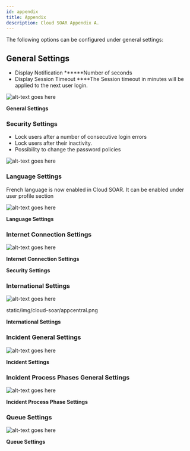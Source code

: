 ```yaml
---
id: appendix
title: Appendix
description: Cloud SOAR Appendix A.
---
```


<head>
  <meta name="robots" content="noindex" />
</head>

The following options can be configured under general settings:
## General Settings

- Display Notification **\**\**Number of seconds
- Display Session Timeout \**\**The Session timeout in minutes will be
    applied to the next user login.

![alt-text goes here](/img/cloud-soar/image184.png)

**General Settings**

### Security Settings

- Lock users after a number of consecutive login errors
- Lock users after their inactivity.
- Possibility to change the password policies

![alt-text goes here](/img/cloud-soar/image185.png)

### Language Settings

French language is now enabled in Cloud SOAR. It can be enabled under user profile section

![alt-text goes here](/img/cloud-soar/image999.png)

**Language Settings**

### Internet Connection Settings

![alt-text goes here](/img/cloud-soar/image186.png)

**Internet Connection Settings**

**Security Settings**

### International Settings

![alt-text goes here](/img/cloud-soar/image187.png)

static/img/cloud-soar/appcentral.png

**International Settings**

### Incident General Settings

![alt-text goes here](/img/cloud-soar/image188.png)

**Incident Settings**

### Incident Process Phases General Settings

![alt-text goes here](/img/cloud-soar/image189.png)

**Incident Process Phase Settings**

### Queue Settings

![alt-text goes here](/img/cloud-soar/image199.png)

**Queue Settings**
